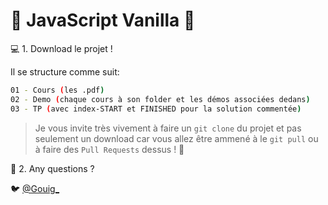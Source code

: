 # 👑 JavaScript Vanilla 👑

💻 1. Download le projet !

Il se structure comme suit:
```sh
01 - Cours (les .pdf)
02 - Demo (chaque cours à son folder et les démos associées dedans)
03 - TP (avec index-START et FINISHED pour la solution commentée)
```

> Je vous invite très vivement à faire un `git clone` du projet et pas seulement un download car vous allez être ammené à le `git pull` ou à faire des `Pull Requests` dessus ! 🙊

🙋 2. Any questions ?

🐦 [@Gouig_]

[@Gouig_]: <https://twitter.com/Gouig_>
